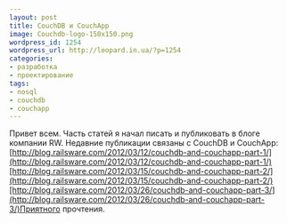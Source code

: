 ```yaml
---
layout: post
title: CouchDB и CouchApp
image: Couchdb-logo-150x150.png
wordpress_id: 1254
wordpress_url: http://leopard.in.ua/?p=1254
categories:
- разработка
- проектирование
tags:
- nosql
- couchdb
- couchapp
---
```

Привет всем. Часть статей я начал писать и публиковать в блоге компании RW. Недавние публикации связаны с CouchDB и CouchApp:[http://blog.railsware.com/2012/03/12/couchdb-and-couchapp-part-1/](http://blog.railsware.com/2012/03/12/couchdb-and-couchapp-part-1/)[http://blog.railsware.com/2012/03/15/couchdb-and-couchapp-part-2/](http://blog.railsware.com/2012/03/15/couchdb-and-couchapp-part-2/)[http://blog.railsware.com/2012/03/26/couchdb-and-couchapp-part-3/](http://blog.railsware.com/2012/03/26/couchdb-and-couchapp-part-3/)Приятного прочтения.
